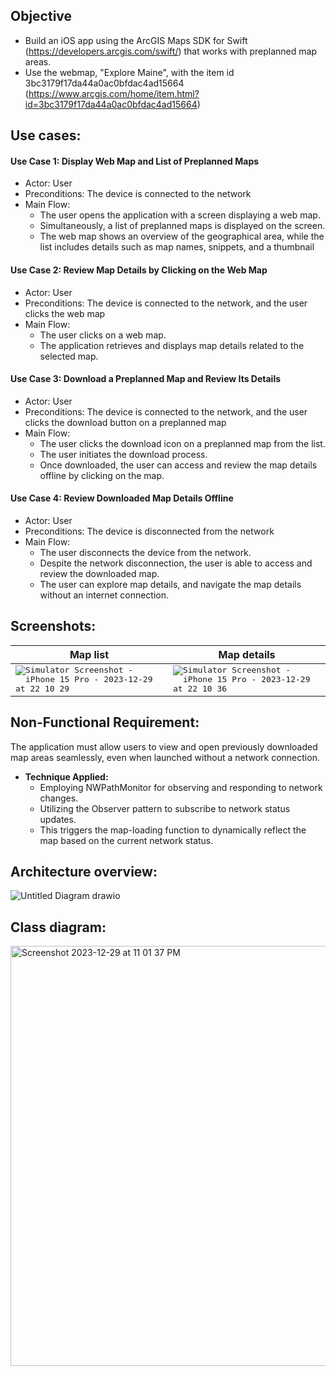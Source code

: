 ## Objective 
* Build an iOS app using the ArcGIS Maps SDK for Swift (https://developers.arcgis.com/swift/) that works with preplanned map areas.
* Use the webmap, "Explore Maine", with the item id 3bc3179f17da44a0ac0bfdac4ad15664 (https://www.arcgis.com/home/item.html?id=3bc3179f17da44a0ac0bfdac4ad15664)

## Use cases:
#### Use Case 1: Display Web Map and List of Preplanned Maps
* Actor: User
* Preconditions: The device is connected to the network
* Main Flow:
  * The user opens the application with a screen displaying a web map.
  * Simultaneously, a list of preplanned maps is displayed on the screen.
  * The web map shows an overview of the geographical area, while the list includes details such as map names, snippets, and a thumbnail
#### Use Case 2: Review Map Details by Clicking on the Web Map
* Actor: User
* Preconditions: The device is connected to the network, and the user clicks the web map
* Main Flow:
  * The user clicks on a web map.
  * The application retrieves and displays map details related to the selected map.
#### Use Case 3: Download a Preplanned Map and Review Its Details
* Actor: User
* Preconditions: The device is connected to the network, and the user clicks the download button on a preplanned map
* Main Flow:
  * The user clicks the download icon on a preplanned map from the list.
  * The user initiates the download process.
  * Once downloaded, the user can access and review the map details offline by clicking on the map.
#### Use Case 4: Review Downloaded Map Details Offline
* Actor: User
* Preconditions: The device is disconnected from the network
* Main Flow:
  * The user disconnects the device from the network.
  * Despite the network disconnection, the user is able to access and review the downloaded map.
  * The user can explore map details, and navigate the map details without an internet connection.
## Screenshots:
| Map list | Map details |
|----------|----------|
| <kbd>![Simulator Screenshot - iPhone 15 Pro - 2023-12-29 at 22 10 29](https://github.com/salmdoo/ExploreArcGIS/assets/118146780/915013ba-3454-4eef-8e5a-17131aed0d9c)</kbd>|<kbd> ![Simulator Screenshot - iPhone 15 Pro - 2023-12-29 at 22 10 36](https://github.com/salmdoo/ExploreArcGIS/assets/118146780/992a255f-4772-4bf3-8345-df272260641b)</kbd>|

## Non-Functional Requirement:
The application must allow users to view and open previously downloaded map areas seamlessly, even when launched without a network connection.
* **Technique Applied:**
  * Employing NWPathMonitor for observing and responding to network changes.
  * Utilizing the Observer pattern to subscribe to network status updates.
  * This triggers the map-loading function to dynamically reflect the map based on the current network status.
## Architecture overview:
![Untitled Diagram drawio](https://github.com/salmdoo/ExploreArcGIS/assets/118146780/822463ec-39d4-43f6-8fa4-66f3faa27050)

## Class diagram:
 <img width="672" alt="Screenshot 2023-12-29 at 11 01 37 PM" src="https://github.com/salmdoo/ExploreArcGIS/assets/118146780/2306c4f0-c8c1-4732-a80a-8017c01b645f">

